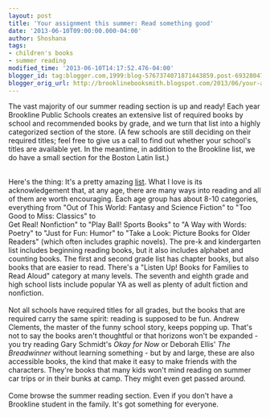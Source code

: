 ```yaml
---
layout: post
title: 'Your assignment this summer: Read something good'
date: '2013-06-10T09:00:00.000-04:00'
author: Shoshana
tags:
- children's books
- summer reading
modified_time: '2013-06-10T14:17:52.476-04:00'
blogger_id: tag:blogger.com,1999:blog-5767374071871443859.post-6932804706492169050
blogger_orig_url: http://brooklinebooksmith.blogspot.com/2013/06/your-assignment-this-summer-read.html
---
```


The vast majority of our summer reading section is up and ready! Each year Brookline Public Schools creates an extensive list of required books by school and recommended books by grade, and we turn that list into a highly categorized section of the store. (A few schools are still deciding on their required titles; feel free to give us a call to find out whether your school's titles are available yet. In the meantime, in addition to the Brookline list, we do have a small section for the Boston Latin list.)<br /><div><br /></div><div>Here's the thing: It's a pretty amazing <a href="http://brooklinesummerreading.weebly.com/">list</a>. What I love is its acknowledgement that, at any age, there are many ways into reading and all of them are worth encouraging. Each age group has about 8-10 categories, everything from "Out of This World: Fantasy and Science Fiction" to "Too Good to Miss: Classics" to <br />Get Real! Nonfiction" to "Play Ball! Sports Books" to "A Way with Words: Poetry" to "Just for Fun: Humor" to "Take a Look: Picture Books for Older Readers" (which often includes graphic novels). The pre-k and kindergarten list includes beginning reading books, but it also includes alphabet and counting books. The first and second grade list has chapter books, but also books that are easier to read. There's a "Listen Up! Books for Families to Read Aloud" category at many levels. The seventh and eighth grade and high school lists include popular YA as well as plenty of adult fiction and nonfiction.</div><div><br /></div><div>Not all schools have required titles for all grades, but the books that are required carry the same spirit: reading is supposed to be fun. Andrew Clements, the master of the funny school story, keeps popping up. That's not to say the books aren't thoughtful or that horizons won't be expanded - you try reading Gary Schmidt's <i>Okay for Now</i>&nbsp;or Deborah Ellis' <i>The Breadwinner</i>&nbsp;without learning something - but by and large, these are also accessible books, the kind that make it easy to make friends with the characters. They're books that many kids won't mind reading on summer car trips or in their bunks at camp. They might even get passed around.</div><div><br /></div><div>Come browse the summer reading section. Even if you don't have a Brookline student in the family. It's got something for everyone.<br /><div><div><br /></div></div></div>